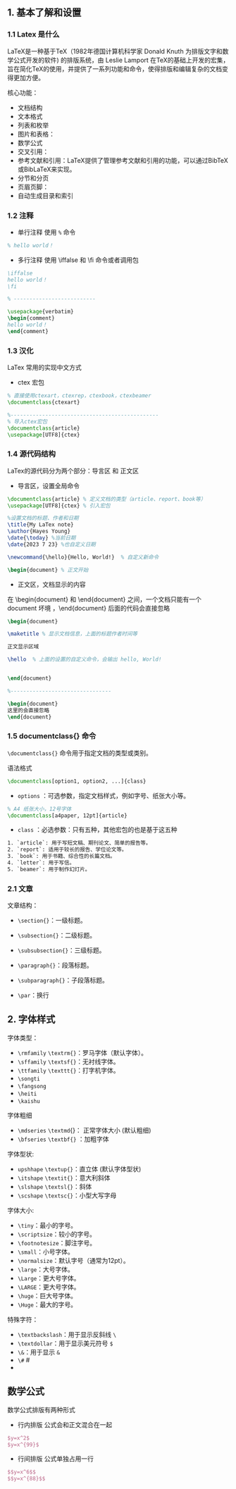 ## 1. 基本了解和设置
### 1.1 Latex 是什么
LaTeX是一种基于TeX（1982年德国计算机科学家 Donald Knuth 为排版文字和数学公式开发的软件) 的排版系统，由 Leslie Lamport 在TeX的基础上开发的宏集，旨在简化TeX的使用，并提供了一系列功能和命令，使得排版和编辑复杂的文档变得更加方便。

核心功能：

- 文档结构
- 文本格式
- 列表和枚举
- 图片和表格：
- 数学公式
- 交叉引用：
- 参考文献和引用：LaTeX提供了管理参考文献和引用的功能，可以通过BibTeX或BibLaTeX来实现。
- 分节和分页
- 页眉页脚：
- 自动生成目录和索引

### 1.2 注释
- 单行注释 使用 `%` 命令
```latex
% hello world！
```

- 多行注释
使用 \iffalse 和 \fi 命令或者调用包
```latex
\iffalse
hello world！
\fi

% --------------------------

\usepackage{verbatim}
\begin{comment}
hello world！
\end{comment}
```


### 1.3 汉化
LaTex 常用的实现中文方式
- ctex 宏包
```laTex
% 直接使用ctexart，ctexrep，ctexbook，ctexbeamer
\documentclass{ctexart}

%-----------------------------------------------
% 导入ctex宏包
\documentclass{article} 
\usepackage[UTF8]{ctex}
```



### 1.4 源代码结构
LaTex的源代码分为两个部分：导言区 和 正文区

- 导言区，设置全局命令 

```LaTex
\documentclass{article} % 定义文档的类型（article、report、book等） 
\usepackage[UTF8]{ctex} % 引入宏包

%设置文档的标题、作者和日期
\title{My LaTex note} 
\author{Hayes Young} 
\date{\today} %当前日期
\date{2023 7 23} %也自定义日期

\newcommand{\hello}{Hello, World!}  % 自定义新命令 

\begin{document} % 正文开始
```


- 正文区，文档显示的内容

在 \begin{document} 和  \end{document} 之间，一个文档只能有一个 document 坏境 ，\end{document}  后面的代码会直接忽略

```LaTex
\begin{document}

\maketitle % 显示文档信息，上面的标题作者时间等

正文显示区域

\hello  % 上面的设置的自定义命令，会输出 hello, World!


\end{document}

%--------------------------------

\begin{document}
这里的会直接忽略
\end{document}
```



### 1.5 documentclass{} 命令 
`\documentclass{}` 命令用于指定文档的类型或类别。

语法格式
```laTex
\documentclass[option1, option2, ...]{class}
```

- `options` ：可选参数，指定文档样式，例如字号、纸张大小等。

```laTex
% A4 纸张大小，12号字体
\documentclass[a4paper, 12pt]{article}
```

- `class` ：必选参数：只有五种，其他宏包的也是基于这五种
```laTex
1. `article`: 用于写短文稿、期刊论文、简单的报告等。
2. `report`: 适用于较长的报告、学位论文等。
3. `book`: 用于书籍、综合性的长篇文档。
4. `letter`: 用于写信。
5. `beamer`: 用于制作幻灯片。
```


### 2.1 文章

文章结构：
- `\section{}`：一级标题。
- `\subsection{}`：二级标题。
- `\subsubsection{}`：三级标题。

- `\paragraph{}`：段落标题。
- `\subparagraph{}`：子段落标题。

- `\par`：换行




## 2. 字体样式



字体类型：
- `\rmfamily`  `\textrm{}`：罗马字体（默认字体）。
- `\sffamily` `\textsf{}`：无衬线字体。
- `\ttfamily` `\texttt{}`：打字机字体。
- `\songti` 
- `\fangsong`
- `\heiti`
- `\kaishu`

字体粗细
- `\mdseries`  `\textmd`{}： 正常字体大小 (默认粗细)
- `\bfseries` `\textbf{}` ：加粗字体  

字体型状:
- `upshhape` `\textup{}`：直立体 (默认字体型状)
- `\itshape` `\textit{}`：意大利斜体
- `\slshape` `\textsl{}`：斜体
- `\scshape` `\textsc{}`：小型大写字母

字体大小:
- `\tiny`：最小的字号。
- `\scriptsize`：较小的字号。
- `\footnotesize`：脚注字号。
- `\small`：小号字体。
- `\normalsize`：默认字号（通常为12pt）。
- `\large`：大号字体。
- `\Large`：更大号字体。
- `\LARGE`：更大号字体。
- `\huge`：巨大号字体。
- `\Huge`：最大的字号。

特殊字符：
- `\textbackslash`：用于显示反斜线 `\`
- `\textdollar`：用于显示美元符号 `$`
- `\&`：用于显示 `&`
- `\#` #
- 




## 数学公式
数学公式排版有两种形式
- 行内排版
公式会和正文混合在一起
```latex
$y=x^2$
$y=x^{99}$

```

- 行间排版
公式单独占用一行
```latex
$$y=x^6$$
$$y=x^{88}$$
```